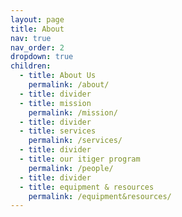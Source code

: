 ```yaml
---
layout: page
title: About
nav: true
nav_order: 2
dropdown: true
children:
  - title: About Us
    permalink: /about/
  - title: divider
  - title: mission
    permalink: /mission/
  - title: divider
  - title: services
    permalink: /services/
  - title: divider
  - title: our itiger program
    permalink: /people/
  - title: divider
  - title: equipment & resources
    permalink: /equipment&resources/
---
```

